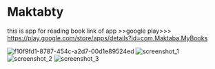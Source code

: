 # Maktabty
this is app for reading book 
link of app >>google play>>> https://play.google.com/store/apps/details?id=com.Maktaba.MyBooks

![f10f9fd1-8787-454c-a2d7-00d1e89524ed](https://user-images.githubusercontent.com/66533755/127748047-529ba351-2873-4580-a767-b32a9df91a09.jpg)
![screenshot_1](https://user-images.githubusercontent.com/66533755/127748051-145986c0-acb2-4dbc-96bf-3fcc10fbd1c3.png)
![screenshot_2](https://user-images.githubusercontent.com/66533755/127748053-d86c867c-9ff4-4d80-ae83-141b7b78d121.png)
![screenshot_3](https://user-images.githubusercontent.com/66533755/127748057-fe42baab-63d2-4e9e-a48d-695aeeebd6ed.png)

